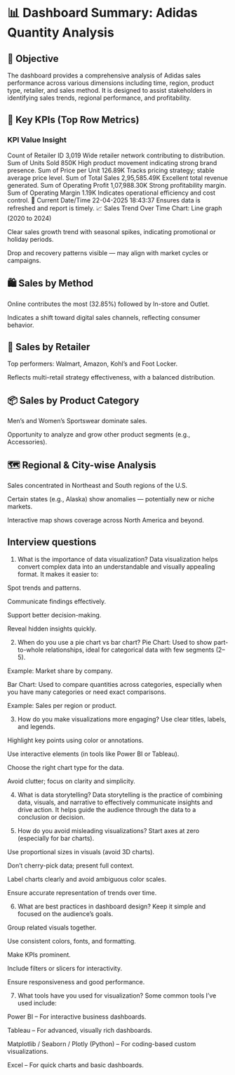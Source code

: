 # 📊 Dashboard Summary: Adidas Quantity Analysis
## 🎯 Objective
The dashboard provides a comprehensive analysis of Adidas sales performance across various dimensions including time, region, product type, retailer, and sales method. It is designed to assist stakeholders in identifying sales trends, regional performance, and profitability.

## 🧾 Key KPIs (Top Row Metrics)

### KPI	Value	Insight
Count of Retailer ID	3,019	Wide retailer network contributing to distribution.
Sum of Units Sold	850K	High product movement indicating strong brand presence.
Sum of Price per Unit	126.89K	Tracks pricing strategy; stable average price level.
Sum of Total Sales	2,95,585.49K	Excellent total revenue generated.
Sum of Operating Profit	1,07,988.30K	Strong profitability margin.
Sum of Operating Margin	1.19K	Indicates operational efficiency and cost control.
📅 Current Date/Time	22-04-2025 18:43:37	Ensures data is refreshed and report is timely.
📈 Sales Trend Over Time
Chart: Line graph (2020 to 2024)

Clear sales growth trend with seasonal spikes, indicating promotional or holiday periods.

Drop and recovery patterns visible — may align with market cycles or campaigns.

## 🛍️ Sales by Method
Online contributes the most (32.85%) followed by In-store and Outlet.

Indicates a shift toward digital sales channels, reflecting consumer behavior.

## 🏪 Sales by Retailer
Top performers: Walmart, Amazon, Kohl’s and Foot Locker.

Reflects multi-retail strategy effectiveness, with a balanced distribution.

## 📦 Sales by Product Category
Men’s and Women’s Sportswear dominate sales.

Opportunity to analyze and grow other product segments (e.g., Accessories).

## 🗺️ Regional & City-wise Analysis
Sales concentrated in Northeast and South regions of the U.S.

Certain states (e.g., Alaska) show anomalies — potentially new or niche markets.

Interactive map shows coverage across North America and beyond.

## Interview questions
1. What is the importance of data visualization?
Data visualization helps convert complex data into an understandable and visually appealing format. It makes it easier to:

Spot trends and patterns.

Communicate findings effectively.

Support better decision-making.

Reveal hidden insights quickly.

2. When do you use a pie chart vs bar chart?
Pie Chart:
Used to show part-to-whole relationships, ideal for categorical data with few segments (2–5).

Example: Market share by company.

Bar Chart:
Used to compare quantities across categories, especially when you have many categories or need exact comparisons.

Example: Sales per region or product.

3. How do you make visualizations more engaging?
Use clear titles, labels, and legends.

Highlight key points using color or annotations.

Use interactive elements (in tools like Power BI or Tableau).

Choose the right chart type for the data.

Avoid clutter; focus on clarity and simplicity.

4. What is data storytelling?
Data storytelling is the practice of combining data, visuals, and narrative to effectively communicate insights and drive action. It helps guide the audience through the data to a conclusion or decision.

5. How do you avoid misleading visualizations?
Start axes at zero (especially for bar charts).

Use proportional sizes in visuals (avoid 3D charts).

Don’t cherry-pick data; present full context.

Label charts clearly and avoid ambiguous color scales.

Ensure accurate representation of trends over time.

6. What are best practices in dashboard design?
Keep it simple and focused on the audience’s goals.

Group related visuals together.

Use consistent colors, fonts, and formatting.

Make KPIs prominent.

Include filters or slicers for interactivity.

Ensure responsiveness and good performance.

7. What tools have you used for visualization?
Some common tools I’ve used include:

Power BI – For interactive business dashboards.

Tableau – For advanced, visually rich dashboards.

Matplotlib / Seaborn / Plotly (Python) – For coding-based custom visualizations.

Excel – For quick charts and basic dashboards.
